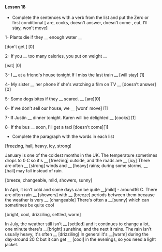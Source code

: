 #### Lesson 18

- Complete the sentences with a verb from the list
and put the Zero or first conditional 
[ are, cooks, doesn't answer, doesn't come , eat, I'll stay, won't move]

1- Plants die if they __ enough water __

[don't get ] [0]

2- If you __ too many calories, you put on weight __

[eat] [0]

3- I __ at a friend's house tonight If I miss the last train __
[will stay] [1]

4- My sister __ her phone if she's watching a film on TV __
[doesn't answer][0]

5- Some dogs bites if they __ scared. __
[are][0]

6- If we don't sell our house, we __ 
[wont' move] [1]

7- If Justin __ dinner tonight.
Karen will be delighted __
[cooks] [1]

8- If the bus __ soon, I'll get a taxi
[doesn't come][1]


- Complete the paragraph with the words in each list

[freezing, hail, heavy, icy, strong]

January is one of the coldest months in the UK.
The temperature sometimes drops to 0 C so it's __ [freezing]
outside, and the roads are __ [icy]
There are often __ [strong] winds and __ [heavy] rains; during some storms,
__ [hail] may fall instead of rain.

[breeze, changeable, mild, showers, sunny]

In Apri, it isn't cold and some days can be quite __[mild] - around16 C. There are often
rain __ [showers] with __ [breeze] periods between them because the weather is very __ [changeable]
There's often a __[sunny] which can sometimes be quite cool

[bright, cool, drizziling, settled, warm]

In July, the weather still isn't __ [settled] and it continues to change a lot, one minute there's
__[bright] sunshine, and the next it rains. The rain isn't usually heavy, it's often __ [drizziling]
In general it's __[warm] during the day-around 20 C but it can get __ [cool] in the evenings, so you need
a light jacket.


